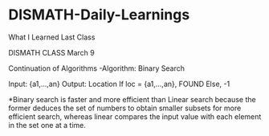 # DISMATH-Daily-Learnings
What I Learned Last Class

DISMATH CLASS March 9

Continuation of Algorithms
-Algorithm: Binary Search

Input: {a1,...,an}
Output: Location
    If loc = {a1,...,an}, FOUND
    Else, -1
    
*Binary search is faster and more efficient than Linear search because the former deduces the set of numbers to
obtain smaller subsets for more efficient search, whereas linear compares the input value with each element in
the set one at a time.
